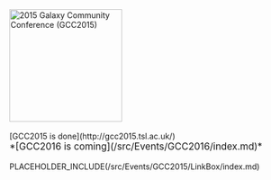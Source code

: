 <div class='center'>
<a href='http://gcc2015.tsl.ac.uk/'><img src="/src/Images/Logos/GCC2015LogoWide600.png" alt="2015 Galaxy Community Conference (GCC2015)" width="200" /></a><br /><br />
[GCC2015 is done](http://gcc2015.tsl.ac.uk/) <br />
<span style="font-size: larger;"> *[GCC2016 is coming](/src/Events/GCC2016/index.md)*
</span>
</div>

<div class='right'><br />PLACEHOLDER_INCLUDE(/src/Events/GCC2015/LinkBox/index.md)</div>
